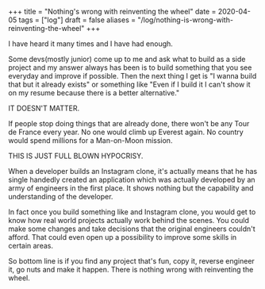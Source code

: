 +++
title = "Nothing's wrong with reinventing the wheel"
date = 2020-04-05
tags = ["log"]
draft = false
aliases = "/log/nothing-is-wrong-with-reinventing-the-wheel"
+++

I have heard it many times and I have had enough.

Some devs(mostly junior) come up to me and ask what to build as a side
project and my answer always has been is to build something that you see
everyday and improve if possible. Then the next thing I get is "I wanna
build that but it already exists" or something like "Even if I build it
I can't show it on my resume because there is a better alternative."

IT DOESN'T MATTER.

If people stop doing things that are already done, there won't be any
Tour de France every year. No one would climb up Everest again. No
country would spend millions for a Man-on-Moon mission.

THIS IS JUST FULL BLOWN HYPOCRISY.

When a developer builds an Instagram clone, it's actually means that he
has single handedly created an application which was actually developed
by an army of engineers in the first place. It shows nothing but the
capability and understanding of the developer.

In fact once you build something like and Instagram clone, you would get
to know how real world projects actually work behind the scenes. You
could make some changes and take decisions that the original engineers
couldn't afford. That could even open up a possibility to improve some
skills in certain areas.

So bottom line is if you find any project that's fun, copy it, reverse
engineer it, go nuts and make it happen. There is nothing wrong with
reinventing the wheel.
